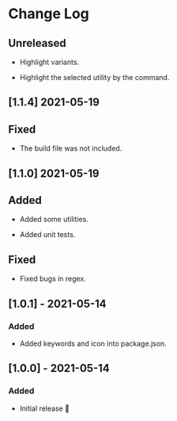 # Change Log

## Unreleased

- Highlight variants.

- Highlight the selected utility by the command.

## [1.1.4] 2021-05-19

## Fixed

- The build file was not included.

## [1.1.0] 2021-05-19

## Added

- Added some utilities.

- Added unit tests.

## Fixed

- Fixed bugs in regex.

## [1.0.1] - 2021-05-14

### Added

- Added keywords and icon into package.json.

## [1.0.0] - 2021-05-14

### Added

- Initial release 🎉
